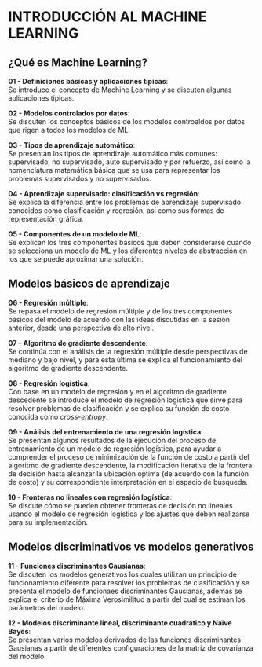 # INTRODUCCIÓN AL MACHINE LEARNING

## ¿Qué es Machine Learning?  <br/>

**01 - Definiciones básicas y aplicaciones típicas**:   <br/>Se introduce el concepto de Machine Learning y se discuten algunas aplicaciones típicas.

**02 - Modelos controlados por datos**:   <br/>Se discuten los conceptos básicos de los modelos controaldos por datos que rigen a todos los modelos de ML.

**03 - Tipos de aprendizaje automático**:  <br/> Se presentan los tipos de aprendizaje automático más comunes: supervisado, no supervisado, auto supervisado y por refuerzo, así como la nomenclatura matemática básica que se usa para representar los problemas supervisados y no supervisados.

**04 - Aprendizaje supervisado: clasificación vs regresión**: <br/> Se explica la diferencia entre los problemas de aprendizaje supervisado conocidos como clasificación y regresión, así como sus formas de representación gráfica. 

**05 - Componentes de un modelo de ML**: <br/> Se explican los tres componentes básicos que deben considerarse cuando se selecciona un modelo de ML y los diferentes niveles de abstracción en los que se puede aproximar una solución.


## Modelos básicos de aprendizaje  <br/>

**06 - Regresión múltiple**: <br/> Se repasa el modelo de regresión múltiple y de los tres componentes básicos del modelo de acuerdo con las ideas discutidas en la sesión anterior, desde una perspectiva de alto nivel.

**07 - Algoritmo de gradiente descendente**:  <br/> Se continúa con el análisis de la regresión múltiple desde perspectivas de mediano y bajo nivel, y para esta última se explica el funcionamiento del algoritmo de gradiente descendente.

**08 - Regresión logística**:  <br/> Con base en un modelo de regresión y en el algoritmo de gradiente descedente se introduce el modelo de regresión logística que sirve para resolver problemas de clasificación y se explica su función de costo conocida como <em>cross-entropy</em>.

**09 - Análisis del entrenamiento de una regresión logística**:  <br/> Se presentan algunos resultados de la ejecución del proceso de entrenamiento de un modelo de regresión logística, para ayudar a comprender el proceso de minimización de la función de costo a partir del algoritmo de gradiente descendente, la modificación iterativa de la frontera de decisión hasta alcanzar la ubicación óptima (de acuerdo con la función de costo) y su correspondiente interpretación en el espacio de búsqueda.

**10 - Fronteras no lineales con regresión logística**:  <br/> Se discute cómo se pueden obtener fronteras de decisión no lineales usando el modelo de regresión logística y los ajustes que deben realizarse para su implementación.

## Modelos discriminativos vs modelos generativos   <br/>

**11 - Funciones discriminantes Gausianas**: <br/> Se discuten los modelos generativos los cuales utilizan un principio de funcionamiento diferente para resolver los problemas de clasificación y se presenta el modelo de funcionaes discriminantes Gausianas, además se explica el criterio de Máxima Verosimilitud a partir del cual se estiman los parámetros del modelo.

**12 - Modelos discriminante lineal, discriminante cuadrático y Naïve Bayes**:  <br/> Se presentan varios modelos derivados de las funciones discriminantes Gausianas a partir de diferentes configuraciones de la matriz de covarianza del modelo.

